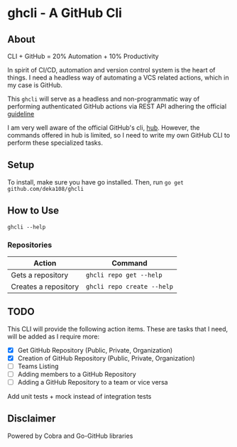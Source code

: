 # ghcli - A GitHub Cli

## About
CLI + GitHub = 20% Automation + 10% Productivity

In spirit of CI/CD, automation and version control system is the heart of things. I need a headless way of automating a VCS related actions, which in my case is GitHub.

This `ghcli` will serve as a headless and non-programmatic way of performing authenticated GitHub actions via REST API adhering the official [guideline](https://developer.github.com/v3/) 

I am very well aware of the official GitHub's cli, [hub](https://github.com/github/hub). However, the commands offered in hub is limited, so I need to write my own GitHub CLI to perform these specialized tasks.

## Setup
To install, make sure you have go installed. Then, run `go get github.com/deka108/ghcli`

## How to Use

`ghcli --help`

### Repositories
|   Action   |   Command  |
| --- | --- |
| Gets a repository | `ghcli repo get --help` |
| Creates a repository | `ghcli repo create --help` |


## TODO
This CLI will provide the following action items. These are tasks that I need, will be added as I require more:
- [x] Get GitHub Repository (Public, Private, Organization)
- [x] Creation of GitHub Repository (Public, Private, Organization)
- [ ] Teams Listing
- [ ] Adding members to a GitHub Repository
- [ ] Adding a GitHub Repository to a team or vice versa

Add unit tests + mock instead of integration tests

## Disclaimer
Powered by Cobra and Go-GitHub libraries
